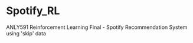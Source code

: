 # Spotify_RL
ANLY591 Reinforcement Learning Final - Spotify Recommendation System using 'skip' data
